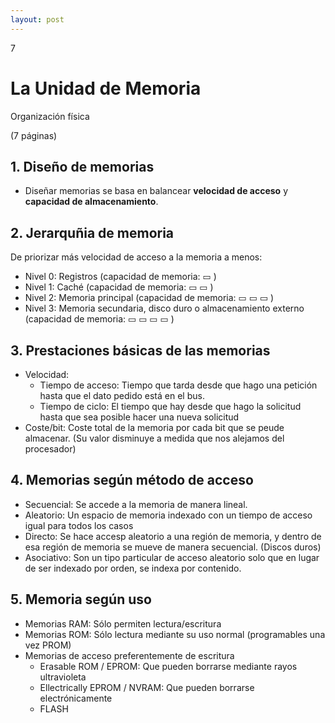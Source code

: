 ```yaml
--- 
layout: post
---
```

<div class="header">
  <div class="numbrerUnit">7</div>
  <h1>La Unidad de Memoria</h1>
  <subtitle>Organización física</subtitle>
</div>

(7 páginas)

## 1. Diseño de memorias
  - Diseñar memorias se basa en balancear **velocidad de acceso** y **capacidad de almacenamiento**.

## 2. Jerarquñia de memoria

De priorizar más velocidad de acceso a la memoria a menos:
  - Nivel 0: Registros (capacidad de memoria: ▭ )
  - Nivel 1: Caché (capacidad de memoria: ▭ ▭ )
  - Nivel 2: Memoria principal (capacidad de memoria: ▭ ▭ ▭  )
  - Nivel 3: Memoria secundaria, disco duro o almacenamiento externo (capacidad de memoria: ▭ ▭ ▭ ▭ )

## 3. Prestaciones básicas de las memorias
  - Velocidad: 
    - Tiempo de acceso: Tiempo que tarda desde que hago una petición hasta que el dato pedido está en el bus.
    - Tiempo de ciclo: El tiempo que hay desde que hago la solicitud hasta que sea posible hacer una nueva solicitud
  - Coste/bit: Coste total de la memoria por cada bit que se peude almacenar. (Su valor disminuye a medida que nos alejamos del procesador)
  
## 4. Memorias según método de acceso
  - Secuencial: Se accede a la memoria de manera lineal.
  - Aleatorio: Un espacio de memoria indexado con un tiempo de acceso igual para todos los casos
  - Directo: Se hace accesp aleatorio a una región de memoria, y dentro de esa región de memoria se mueve de manera secuencial. (Discos duros)
  - Asociativo: Son un tipo particular de acceso aleatorio solo que en lugar de ser indexado por orden, se indexa por contenido.
  
## 5. Memoria según uso
  - Memorias RAM: Sólo permiten lectura/escritura
  - Memorias ROM: Sólo lectura mediante su uso normal (programables una vez PROM)
  - Memorias de acceso preferentemente de escritura
    - Erasable ROM / EPROM: Que pueden borrarse mediante rayos ultravioleta
    - Ellectrically EPROM / NVRAM: Que pueden borrarse electrónicamente
    - FLASH
